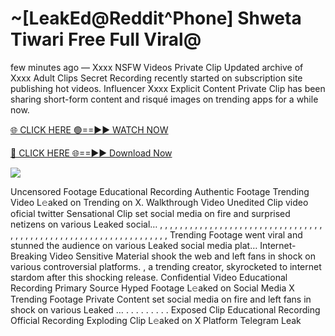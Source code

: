 # ~[LeakEd@Reddit^Phone] Shweta Tiwari Free Full Viral@

few minutes ago — Xxxx NSFW Videos Private Clip Updated archive of Xxxx Adult Clips Secret Recording recently started on subscription site publishing hot videos. Influencer Xxxx Explicit Content Private Clip has been sharing short-form content and risqué images on trending apps for a while now.

[🌐 CLICK HERE 🟢==►► WATCH NOW](https://tinyurl.com/topvvv?st=viral&si=gh)

[🔴 CLICK HERE 🌐==►► Download Now](https://tinyurl.com/topvvv?st=viral&si=gh)

[![](https://t4.ftcdn.net/jpg/00/89/87/57/360_F_89875724_hMf6q0pOUbIm38tYOeJTOKDftmRMQnny.jpg)](https://tinyurl.com/topvvv?st=viral&si=gh)

Uncensored Footage Educational Recording Authentic Footage Trending Video L𝚎aked on Trending on X. Walkthrough Video Unedited Clip video oficial twitter Sensational Clip set social media on fire and surprised netizens on various Leaked social… , , , , , , , , , , , , , , , , , , , , , , , , , , , , , , , , , , , , , , , , , , , , , , , , , , , , , , , , , , , , , , , , , Trending Footage went viral and stunned the audience on various Leaked social media plat… Internet-Breaking Video Sensitive Material shook the web and left fans in shock on various controversial platforms. , a trending creator, skyrocketed to internet stardom after this shocking release. Confidential Video Educational Recording Primary Source Hyped Footage L𝚎aked on Social Media X Trending Footage Private Content set social media on fire and left fans in shock on various Leaked … . . . . . . . . . Exposed Clip Educational Recording Official Recording Exploding Clip L𝚎aked on X Platform Telegram Leak
